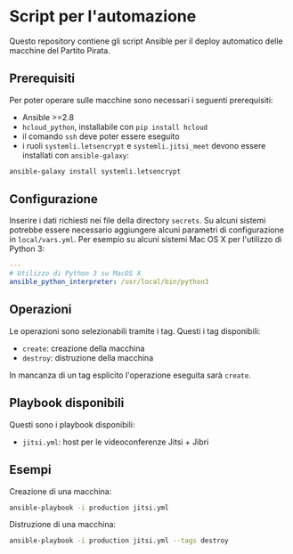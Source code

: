 # Script per l'automazione

Questo repository contiene gli script Ansible per il deploy automatico delle
macchine del Partito Pirata.

## Prerequisiti

Per poter operare sulle macchine sono necessari i seguenti prerequisiti:

- Ansible >=2.8
- `hcloud_python`, installabile con `pip install hcloud`
- il comando `ssh` deve poter essere eseguito
- i ruoli `systemli.letsencrypt` e `systemli.jitsi_meet` devono essere
installati con `ansible-galaxy`:

```bash
ansible-galaxy install systemli.letsencrypt
```

## Configurazione

Inserire i dati richiesti nei file della directory `secrets`.
Su alcuni sistemi potrebbe essere necessario aggiungere alcuni parametri di
configurazione in `local/vars.yml`. Per esempio su alcuni sistemi Mac OS X
per l'utilizzo di Python 3:

```yaml
---
# Utilizzo di Python 3 su MacOS X
ansible_python_interpreter: /usr/local/bin/python3
```

## Operazioni

 Le operazioni sono selezionabili tramite i tag. Questi i tag disponibili:

- `create`: creazione della macchina
- `destroy`: distruzione della macchina

In mancanza di un tag esplicito l'operazione eseguita sarà `create`.

## Playbook disponibili

Questi sono i playbook disponibili:

- `jitsi.yml`: host per le videoconferenze Jitsi + Jibri

## Esempi

Creazione di una macchina:

```bash
ansible-playbook -i production jitsi.yml
```

Distruzione di una macchina:

```bash
ansible-playbook -i production jitsi.yml --tags destroy
```
